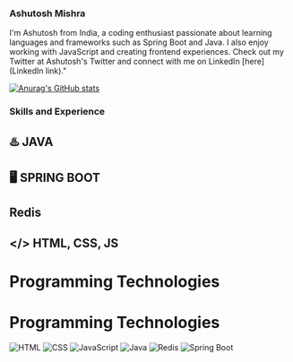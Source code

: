 ### Ashutosh Mishra
I'm Ashutosh from India, a coding enthusiast passionate about learning languages and frameworks such as Spring Boot and Java. I also enjoy working with JavaScript and creating frontend experiences. Check out my Twitter at Ashutosh's Twitter and connect with me on LinkedIn [here](LinkedIn link)."

[![Anurag's GitHub stats](https://github-readme-stats.vercel.app/api?username=Ashut0sh-mishra)](https://github.com/anuraghazra/github-readme-stats)

### Skills and Experience
## ♨️ JAVA
## 🖥️ SPRING BOOT
## Redis
## </> HTML, CSS, JS

# Programming Technologies

# Programming Technologies

![HTML](images/html_logo.png) ![CSS](images/css_logo.png) ![JavaScript](images/javascript_logo.png) ![Java](images/java_logo.png) ![Redis](images/redis_logo.png) ![Spring Boot](images/spring_boot_logo.png)







